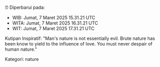 ⏰ Diperbarui pada:
- WIB: Jumat, 7 Maret 2025 15.31.21 UTC
- WITA: Jumat, 7 Maret 2025 16.31.21 UTC
- WIT: Jumat, 7 Maret 2025 17.31.21 UTC

Kutipan Inspiratif:
"Man's nature is not essentially evil. Brute nature has been know to yield to the influence of love. You must never despair of human nature."


Kategori: nature

